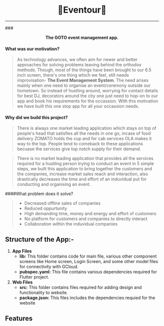 # <div align=center>🌟Eventour🌟</div>
---
###**<p align="center">The GOTO event management app.</p>**


#### What was our motivation?
>As technology advances, we often aim for newer and better approaches for solving problems leaving behind the orthodox methods. Though, most of the things have been brought to our 6.5 inch screen, there's one thing which we feel, still needs improvisation- **The Event Management System**. The need arises mainly when one need to organise an event/ceremony outside our hometown. So instead of hustling around, worrying for contact details for best DJ, decorators around the city one just need to hop-on to our app and book his requirements for the occassion. With this motivation we have built this one stop app for all your occassion needs.

#### Why did we build this project?

>There is always one market leading application which stays on top of people's head that satisfies all the needs in one go, incase of food delivery ZOMATO holds the cup and for cab services OLA makes it way to the top. People tend to comeback to these applications becuase the services give top notch supply for their demand.

>  There is no market leading application that provides all the services required for a hustling person trying to conduct an event in 5 simple steps, we built this application to bring together the customers and the companies, increase market sales reach and interaction, also drastically decreases the time and effort of an induvidual put for conducting and organising an event.

####What problem does it solve?
>- Decreased offline sales of companies  
>- Reduced oppurtunity 
>- High demanding time, money and energy and effort of customers 
>- No platform for customers and companies to directly interact
>- Collaboration within the induvidual companies 


## Structure of the App:-
1. **App Files**
    * **lib:** This folder contains code for main file, various other component screens like Home screen, Login Screen, and some other model files for connectivity with GCloud.
    * **pubspec.yaml:** This file contains various dependencies required for Flutter project.
1. **Web Files**
    * **src:** This folder contains files required for adding design and functionality to website.
    * **package.json:** This files includes the dependencies requied for the website

## **Features**






